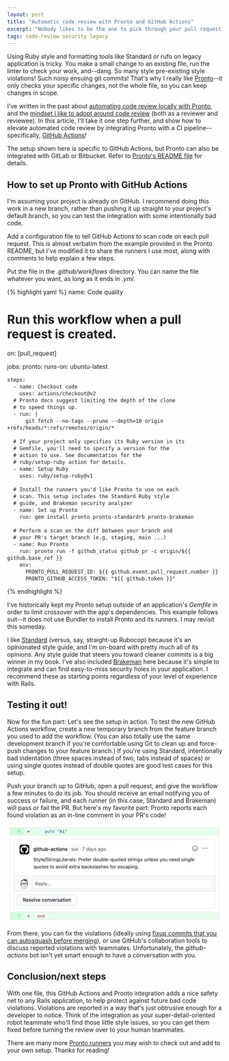 ```yaml
---
layout: post
title: "Automatic code review with Pronto and GitHub Actions"
excerpt: "Nobody likes to be the one to pick through your pull request for style guide and security violations. Here's how to ask robots to do the work for you, automatically!"
tags: code-review security legacy
---
```


Using Ruby style and formatting tools like Standard or rufo on legacy application is tricky. You make a small change to an existing file, run the linter to check your work, and--dang. So many style pre-existing style violations! Such noisy ensuing git commits! That's why I really like [Pronto](https://github.com/prontolabs/pronto)--it only checks your specific changes, not the whole file, so you can keep changes in scope.

I've written in the past about [automating code review locally with Pronto](https://everydayrails.com/2015/02/17/pronto-ruby-code-review.html), and the [mindset I like to adopt around code review](https://everydayrails.com/2017/01/16/code-review-mindset.html) (both as a reviewer and reviewee). In this article, I'll take it one step further, and show how to elevate automated code review by integrating Pronto with a CI pipeline--specifically, [GitHub Actions](https://docs.github.com/en/actions)!

<div class="alert alert-info">
  The setup shown here is specific to GitHub Actions, but Pronto can also be integrated with GitLab or Bitbucket. Refer to <a href="https://github.com/prontolabs/pronto">Pronto's README file</a> for details.
</div>


## How to set up Pronto with GitHub Actions

I'm assuming your project is already on GitHub. I recommend doing this work in a new branch, rather than pushing it up straight to your project's default branch, so you can test the integration with some intentionally bad code.

Add a configuration file to tell GitHub Actions to scan code on each pull request. This is almost verbatim from the example provided in the Pronto README, but I've modified it to share the runners I use most, along with comments to help explain a few steps.

Put the file in the _.github/workflows_ directory. You can name the file whatever you want, as long as it ends in _.yml_.

{% highlight yaml %}
name: Code quality
# Run this workflow when a pull request is created.
on: [pull_request]

jobs:
  pronto:
    runs-on: ubuntu-latest

    steps:
      - name: Checkout code
        uses: actions/checkout@v2
      # Pronto docs suggest limiting the depth of the clone
      # to speed things up.
      - run: |
          git fetch --no-tags --prune --depth=10 origin +refs/heads/*:refs/remotes/origin/*

      # If your project only specifies its Ruby version in its
      # Gemfile, you'll need to specify a version for the
      # action to use. See documentation for the
      # ruby/setup-ruby action for details.
      - name: Setup Ruby
        uses: ruby/setup-ruby@v1

      # Install the runners you'd like Pronto to use on each
      # scan. This setup includes the Standard Ruby style
      # guide, and Brakeman security analyzer
      - name: Set up Pronto
        run: gem install pronto pronto-standardrb pronto-brakeman

      # Perform a scan on the diff between your branch and
      # your PR's target branch (e.g, staging, main ...)
      - name: Run Pronto
        run: pronto run -f github_status github_pr -c origin/${{ github.base_ref }}
        env:
          PRONTO_PULL_REQUEST_ID: ${{ github.event.pull_request.number }}
          PRONTO_GITHUB_ACCESS_TOKEN: "${{ github.token }}"
{% endhighlight %}

<div class="alert alert-info">
  I've historically kept my Pronto setup outside of an application's <em>Gemfile</em> in order to limit crossover with the app's dependencies. This example follows suit--it does not use Bundler to install Pronto and its runners. I may revisit this someday.
</div>

I like [Standard](https://github.com/testdouble/standard) (versus, say, straight-up Rubocop) because it's an opinionated style guide, and I'm on-board with pretty much all of its opinions. Any style guide that steers you toward cleaner commits is a big winner in my book. I've also included [Brakeman](https://brakemanscanner.org) here because it's simple to integrate and can find easy-to-miss security holes in your application. I recommend these as starting points regardless of your level of experience with Rails.


## Testing it out!

Now for the fun part: Let's see the setup in action. To test the new GitHub Actions workflow, create a new temporary branch from the feature branch you used to add the workflow. (You can also totally use the same development branch if you're comfortable using Git to clean up and force-push changes to your feature branch.) If you're using Standard, intentionally bad indentation (three spaces instead of two, tabs instead of spaces) or using single quotes instead of double quotes are good test cases for this setup.

Push your branch up to GitHub, open a pull request, and give the workflow a few minutes to do its job. You should receive an email notifying you of success or failure, and each runner (in this case, Standard and Brakeman) will pass or fail the PR. But here's my favorite part: Pronto reports each found violation as an in-line comment in your PR's code!

![](/images/posts/pronto-github-actions.png)

From there, you can fix the violations (ideally using [fixup commits that you can autosquash before merging](https://fle.github.io/git-tip-keep-your-branch-clean-with-fixup-and-autosquash.html)), or use GitHub's collaboration tools to discuss reported violations with teammates. Unfortunately, the _github-actions_ bot isn't yet smart enough to have a conversation with you.


## Conclusion/next steps

With one file, this GitHub Actions and Pronto integration adds a nice safety net to any Rails application, to help protect against future bad code violations. Violations are reported in a way that's just obtrusive enough for a developer to notice. Think of the integration as your super-detail-oriented robot teammate who'll find those little style issues, so you can get them fixed before turning the review over to your human teammates.

There are many more [Pronto runners](https://github.com/prontolabs/pronto#runners) you may wish to check out and add to your own setup. Thanks for reading!
